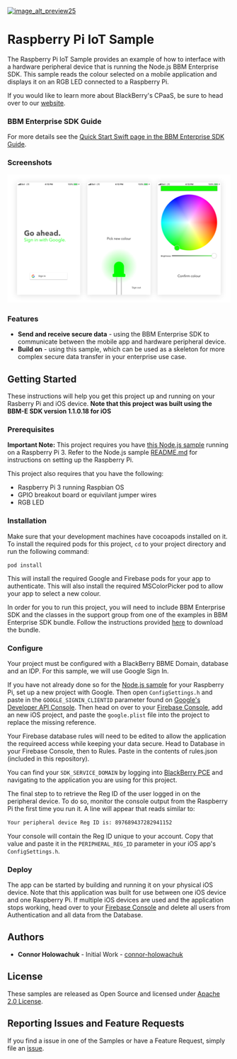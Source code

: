 [![image_alt_preview25](https://developer.blackberry.com/files/bbm-enterprise/documents/guide/resources/images/bnr-bbm-enterprise-sdk-title.png)](https://developer.blackberry.com/files/bbm-enterprise/documents/guide/resources/images/bnr-bbm-enterprise-sdk-title.png)
# **Raspberry Pi IoT Sample**

The Raspberry Pi IoT Sample provides an example of how to interface with a hardware peripheral device that is running the Node.js BBM Enterprise SDK. This sample reads the colour selected on a mobile application and displays it on an RGB LED connected to a Raspberry Pi.

If you would like to learn more about BlackBerry's CPaaS, be sure to head over to our [website](https://us.blackberry.com/enterprise/bbm-enterprise-sdk).

### BBM Enterprise SDK Guide
For more details see the
[Quick Start Swift page in the BBM Enterprise SDK Guide](https://developer.blackberry.com/files/bbm-enterprise/documents/guide/html/examples/ios/QuickStartSwift/README.html).


### Screenshots
[![image_alt_preview25](screenShots/screen-shots.png)](screenShots/screen-shots.png)

### Features
- **Send and receive secure data** - using the BBM Enterprise SDK to communicate between the mobile app and hardware peripheral device.
- **Build on** - using this sample, which can be used as a skeleton for more complex secure data transfer in your enterprise use case.


## Getting Started

These instructions will help you get this project up and running on your Rasberry Pi and iOS device. **Note that this project was built using the BBM-E SDK version 1.1.0.18 for iOS**

### Prerequisites
**Important Note:** This project requires you have [this Node.js sample](https://github.com/blackberry/bbme-sdk-javascript-samples/raspberryPi_IoT_Sample) running on a Raspberry Pi 3. Refer to the Node.js sample [README.md](https://github.com/blackberry/bbme-sdk-javascript-samples/raspberryPi_IoT_Sample) for instructions on setting up the Raspberry Pi.

This project also requires that you have the following:
- Raspberry Pi 3 running Raspbian OS
- GPIO breakout board or equivilant jumper wires
- RGB LED

### Installation
Make sure that your development machines have cocoapods installed on it. To install the required pods for this project, `cd` to your project directory and run the following command:

```
pod install
```
This will install the required Google and Firebase pods for your app to authenticate. This will also install the required MSColorPicker pod to allow your app to select a new colour.

In order for you to run this project, you will need to include BBM Enterprise SDK and the classes in the support group from one of the examples in BBM Enterprise SDK bundle. Follow the instructions provided [here](https://developers.blackberry.com/us/en/products/blackberry-bbm-enterprise-sdk.html) to download the bundle.

### Configure
Your project must be configured with a BlackBerry BBME Domain, database and an IDP. For this sample, we will use Google Sign In.

If you have not already done so for the [Node.js sample]() for your Raspberry Pi, set up a new project with Google. Then open `ConfigSettings.h` and paste in the `GOOGLE_SIGNIN_CLIENTID` parameter found on [Google's Developer API Console](https://console.developers.google.com/apis/). Then head on over to your [Firebase Console](https://console.firebase.google.com/), add an new iOS project, and paste the `google.plist` file into the project to replace the missing reference.

Your Firebase database rules will need to be edited to allow the application the requireed access while keeping your data secure. Head to Database in your Firebase Console, then to Rules. Paste in the contents of rules.json (included in this repository).

You can find your `SDK_SERVICE_DOMAIN` by logging into [BlackBerry PCE](http://account.good.com) and navigating to the application you are using for this project.

The final step to to retrieve the Reg ID of the user logged in on the peripheral device. To do so, monitor the console output from the Raspberry Pi the first time you run it. A line will appear that reads similar to:
```sh
Your peripheral device Reg ID is: 897689437282941152
```
Your console will contain the Reg ID unique to your account. Copy that value and paste it in the `PERIPHERAL_REG_ID` parameter in your iOS app's `ConfigSettings.h`.

### Deploy
The app can be started by building and running it on your physical iOS device.
Note that this application was built for use between one iOS device and one Raspberry Pi. If multiple iOS devices are used and the application stops working, head over to  your [Firebase Console](https://console.firebase.google.com/) and delete all users from Authentication and all data from the Database.


## Authors

- **Connor Holowachuk** - Initial Work - [connor-holowachuk](https://github.com/connor-holowachuk)

## License

These samples are released as Open Source and licensed under [Apache 2.0 License](http://www.apache.org/licenses/LICENSE-2.0.html).

## Reporting Issues and Feature Requests

If you find a issue in one of the Samples or have a Feature Request, simply file an [issue](https://github.com/blackberry/bbme-sdk-ios-samples/issues).

